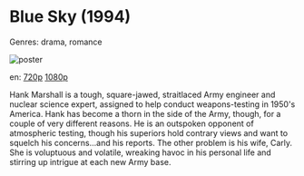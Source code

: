 # Blue Sky (1994)

Genres: drama, romance

![poster](http://image.tmdb.org/t/p/w500/wTj6LHt0Q1ReMqLuehawOjXh0ch.jpg)

en:
  [720p](magnet:?xt=urn:btih:258F2BE6F26D67E26C5D56C3DD6E90F8394126D7&tr=udp://glotorrents.pw:6969/announce&tr=udp://tracker.opentrackr.org:1337/announce&tr=udp://torrent.gresille.org:80/announce&tr=udp://tracker.openbittorrent.com:80&tr=udp://tracker.coppersurfer.tk:6969&tr=udp://tracker.leechers-paradise.org:6969&tr=udp://p4p.arenabg.ch:1337&tr=udp://tracker.internetwarriors.net:1337)
  [1080p](magnet:?xt=urn:btih:25C86A853D69AA4D6D24E9BA940854205F9E4190&tr=udp://glotorrents.pw:6969/announce&tr=udp://tracker.opentrackr.org:1337/announce&tr=udp://torrent.gresille.org:80/announce&tr=udp://tracker.openbittorrent.com:80&tr=udp://tracker.coppersurfer.tk:6969&tr=udp://tracker.leechers-paradise.org:6969&tr=udp://p4p.arenabg.ch:1337&tr=udp://tracker.internetwarriors.net:1337)
  


Hank Marshall is a tough, square-jawed, straitlaced Army engineer and nuclear science expert, assigned to help conduct weapons-testing in 1950's America. Hank has become a thorn in the side of the Army, though, for a couple of very different reasons. He is an outspoken opponent of atmospheric testing, though his superiors hold contrary views and want to squelch his concerns...and his reports. The other problem is his wife, Carly. She is voluptuous and volatile, wreaking havoc in his personal life and stirring up intrigue at each new Army base.